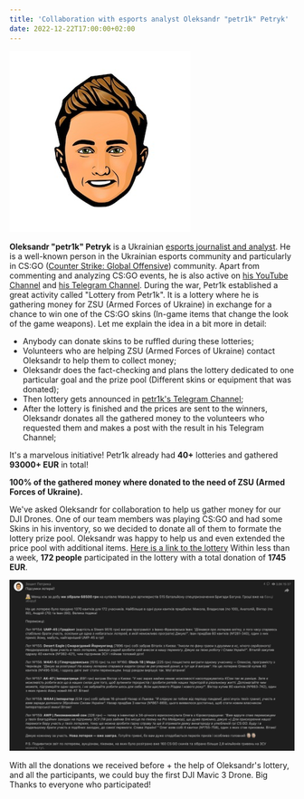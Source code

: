 ```yaml
---
title: 'Collaboration with esports analyst Oleksandr "petr1k" Petryk'
date: 2022-12-22T17:00:00+02:00
---
```


![](./tg-logo.jpeg "petr1k's Telegram Channel")

**Oleksandr "petr1k" Petryk** is a Ukrainian [esports journalist and analyst](https://liquipedia.net/counterstrike/Petr1k). He is a well-known person in the Ukrainian esports community and particularly in CS:GO ([Counter Strike: Global Offensive](https://en.wikipedia.org/wiki/Counter-Strike:_Global_Offensive)) community. Apart from commenting and analyzing CS:GO events, he is also active on [his YouTube Channel](https://www.youtube.com/petr1k) and [his Telegram Channel](https://t.me/petr1ktv).
During the war, Petr1k established a great activity called "Lottery from Petr1k". It is a lottery where he is gathering money for ZSU (Armed Forces of Ukraine) in exchange for a chance to win one of the CS:GO skins (In-game items that change the look of the game weapons). Let me explain the idea in a bit more in detail:

- Anybody can donate skins to be ruffled during these lotteries;
- Volunteers who are helping ZSU (Armed Forces of Ukraine) contact Oleksandr to help them to collect money;
- Oleksandr does the fact-checking and plans the lottery dedicated to one particular goal and the prize pool (Different skins or equipment that was donated);
- Then lottery gets announced in [petr1k's Telegram Channel](https://t.me/petr1ktv);
- After the lottery is finished and the prices are sent to the winners, Oleksandr donates all the gathered money to the volunteers who requested them and makes a post with the result in his Telegram Channel;

It's a marvelous initiative! Petr1k already had **40+** lotteries and gathered **93000+ EUR** in total!

**100% of the gathered money where donated to the need of ZSU (Armed Forces of Ukraine).**

We've asked Oleksandr for collaboration to help us gather money for our DJI Drones. One of our team members was playing CS:GO and had some Skins in his inventory, so we decided to donate all of them to formate the lottery prize pool. Oleksandr was happy to help us and even extended the price pool with additional items. [Here is a link to the lottery](https://t.me/petr1ktv/1943)
Within less than a week, **172 people** participated in the lottery with a total donation of **1745 EUR**.

![Lottery Summary](./lottery-summary.png 'Lottery Summary')

With all the donations we received before + the help of Oleksandr's lottery, and all the participants, we could buy the first DJI Mavic 3 Drone. Big Thanks to everyone who participated!
